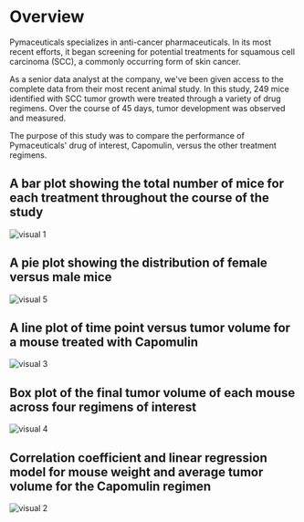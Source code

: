 # Overview

Pymaceuticals specializes in anti-cancer pharmaceuticals. In its most recent efforts, it began screening for potential treatments for squamous cell carcinoma (SCC), a commonly occurring form of skin cancer.


As a senior data analyst at the company, we've been given access to the complete data from their most recent animal study. In this study, 249 mice identified with SCC tumor growth were treated through a variety of drug regimens. Over the course of 45 days, tumor development was observed and measured. 

The purpose of this study was to compare the performance of Pymaceuticals' drug of interest, Capomulin, versus the other treatment regimens. 

## A bar plot showing the total number of mice for each treatment throughout the course of the study
![visual 1](https://github.com/jmguzman1/matplotlib-visualizations/blob/main/charts/visual-1.png)

## A pie plot showing the distribution of female versus male mice 
![visual 5](https://github.com/jmguzman1/matplotlib-visualizations/blob/main/charts/visual-5.png)

## A line plot of time point versus tumor volume for a mouse treated with Capomulin
![visual 3](https://github.com/jmguzman1/matplotlib-visualizations/blob/main/charts/visual-3.png)

## Box plot of the final tumor volume of each mouse across four regimens of interest
![visual 4](https://github.com/jmguzman1/matplotlib-visualizations/blob/main/charts/visual-4.png)

## Correlation coefficient and linear regression model for mouse weight and average tumor volume for the Capomulin regimen
![visual 2](https://github.com/jmguzman1/matplotlib-visualizations/blob/main/charts/visual-2.png)
